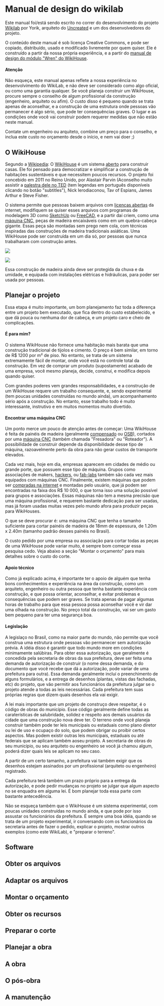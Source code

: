 # Manual de design do wikilab

Este manual foi/está sendo escrito no correr do desenvolvimento do projeto [Wikilab](https://github.com/uncreatednet/wikilab-ufabc) por Yorik, arquiteto do [Uncreated](http://www.uncreated.net) e um dos desenvolvedores do projeto.

O conteúdo deste manual é sob licença Creative Commons, e pode ser copiado, distribuído, usado e modificado livremente por quem quiser. Ele é construído a partir da nossa própria experiência, e a partir do [manual de design do módulo "Wren" do WikiHouse](https://github.com/wikihouseproject/Wren/wiki/Wren-Technical-Design-Guide).

#### Atenção

Não esqueça, este manual apenas reflete a nossa experiência no desenvolvimento do WikiLab, e não deve ser considerado como algo oficial, ou como uma garantia qualquer. Se você planeja construir um WikiHouse, procure sempre o conselho de algum profissional da construção (engenheiro, arquiteto ou afim). O custo disso é pequeno quando se trata apenas de aconselhar, e a construção de uma estrutura onde pessoas vão permanecer é algo sério, que pode ter consequências graves. O lugar e as condições onde você vai construir podem requerer medidas que não estão neste manual. 

Contate um engenheiro ou arquiteto, combine um preço para o conselho, e inclua este custo no orçamento desde o início, e nem vai doer ;)

## O WikiHouse

Segundo a [Wikipedia](https://en.wikipedia.org/wiki/WikiHouse): O [WikiHouse](http://www.wikihouse.cc) é um sistema [aberto](https://pt.wikipedia.org/wiki/Hardware_livre) para construir casas. Ele foi pensado para democratizar e simplificar a construção de habitações sustentáveis e que necessitem poucos recursos. O projeto foi concebido em 2011 no Reino Unido, por Alastair Parvin (Aconselho muito assistir a [palestra dele no TED](w.ted.com/talks/alastair_parvin_architecture_for_the_people_by_the_people) (tem legendas em português disponíveis clicando no botão "subtitles"), Nick Ierodiaconou, Tav of Espians, James Arthur e Steve Fisher.

O sistema permite que pessoas baixem arquivos com [licenças abertas](https://pt.wikipedia.org/wiki/Creative_Commons) da internet, modifiquem se quiser esses arquivos com programas de modelagem 3D como [SketchUp](http://www.sketchup.com) ou [FreeCAD](http://www.freecadweb.org), e a partir daí criem, como uma [máquina CNC](https://pt.wikipedia.org/wiki/Comando_num%C3%A9rico_computadorizado), peças de madeira encaixáveis como em um quebra-cabeça gigante. Essas peça são montadas sem prego nem cola, com técnicas inspiradas das construções de madeira tradicionais asiáticas. Uma WikiHouse pode ser construída em um dia só, por pessoas que nunca trabalharam com construção antes.

![](https://github.com/uncreatednet/wikilab-ufabc/raw/master/fotos/constru%C3%A7%C3%A3o%20da%20primeira%20costela/IMG_20170530_114645.jpg)

![](https://github.com/uncreatednet/wikilab-ufabc/raw/master/fotos/constru%C3%A7%C3%A3o%20da%20primeira%20costela/IMG_20170530_124422.jpg)

Essa construção de madeira ainda deve ser protegida da chuva e da umidade, e equipada com instalações elétricas e hidráulicas, para poder ser usada por pessoas.

## Planejar o projeto

Essa etapa é muito importante, um bom planejamento faz toda a diferença entre um projeto bem executado, que fica dentro do custo estabelecido, e que dá pouca ou nenhuma dor de cabeça, e um projeto caro e cheio de complicações. 

#### É para mim?

O sistema WikiHouse não fornece uma habitação mais barata que uma construção tradicional de tijolos e cimento. O preço é bem similar, em torno de R$ 1200 por m² de piso. No entanto, se trata de um sistema extremamente fácil de montar, onde você está no controle total da construção. Em vez de comprar um produto (supostamente) acabado de uma empresa, você mesmo planeja, decide, construí, e modifica depois quando quiser.

Com grandes poderes vem grandes responsabilidades, e a construção de um WikiHouse requere um trabalho consequente, e, sendo experimental (tem poucas unidades construídas no mundo ainda), um acompanhamento sério após a construção. No entanto, esse trabalho todo é muito interessante, instrutivo e em muitos momentos muito divertido.

#### Encontrar uma máquina CNC

Um ponto merce um pouco de atenção antes de começar: Uma WikiHouse é feita de painéis de madeira (geralmente [compensado](https://pt.wikipedia.org/wiki/Madeira_compensada) ou [OSB](https://pt.wikipedia.org/wiki/Oriented_Strand_Board)), cortados por uma [máquina CNC](https://pt.wikipedia.org/wiki/Comando_num%C3%A9rico_computadorizado) (também chamada "Fresadora" ou "Roteador"). A possibilidade de construir depende da disponibilidade desse tipo de máquina, razoavelmente perto da obra para não gerar custos de transporte elevados.

Cada vez mais, hoje em dia, empresas aparecem em cidades de médio ou grande porte, que possuem esse tipo de máquina. Grupos como associações de makers, [hackers](https://pt.wikipedia.org/wiki/Hackerspace), ou [fab-labs](https://pt.wikipedia.org/wiki/Fab_lab) também são cada vez mais equipados com máquinas CNC. Finalmente, existem máquinas que podem ser [compradas na internet](https://www.buildyourcnc.com/blackFoot48v40.aspx) e montadas pelo usuário, que já podem ser encontradas na faixa dos R$ 10 000, o que torna isso uma solução possível para grupos e associações. Essas máquinas não tem a mesma precisão que uma máquina profissional, e requerem bastante dedicação para ser usadas, mas já foram usadas muitas vezes pelo mundo afora para produzir peças para WikiHouses.

O que se deve procurar é: uma máquina CNC que tenha o tamanho suficiente para cortar painéis de madeira de 18mm de espessura, de 1.20m x 2.40m (tamanho padrão desses painéis no Brasil).

O custo pedido por uma empresa ou associação para cortar todas as peças de uma WikiHouse pode variar muito, é sempre bom começar essa pesquisa cedo. Veja abaixo a seção "Montar o orçamento" para mais detalhes sobre o custo do corte.

#### Apoio técnico

Como já explicado acima, é importante ter o apoio de alguém que tenha bons conhecimentos e experiência na área da construção, como um arquiteto, engenheiro ou outra pessoa que tenha bastante experiência com construção, e que possa orientar, aconselhar, e evitar problemas e consequências que podem ser graves. Se trata apenas de pagar algumas horas de trabalho para que essa pessoa possa aconselhar você e vir dar uma olhada na construção. No preço total da construção, vai ser um gasto bem pequeno para ter uma segurança boa.

#### Legislação

A legislaço no Brasil, como na maior parte do mundo, não permite que você construa uma estrutura onde pessoas vão permanecer sem autorização prévia. A idéia disso é garantir que todo mundo more em condições minimamente salúbiras. Para obter essa autorização, que geralmente é concedida pela secretaria de obras da sua prefeitura, deve ser feita uma demanda de autorização de construir (o nome dessa demanda, e do documento que você recebe que dá a autorização, pode variar de uma prefeitura para outra). Essa demanda geralmente incluí o preenchimento de alguns formulários, e a entrega de desenhos (plantas, vistas das fachadas, etc) do projeto, que vão permitir aos funcionários da prefeitura julgar se o projeto atende a todas as leis necessárias. Cada prefeitura tem suas próprias regras que dizem quais desenhos ela vai exigir.

A lei mais importante que um projeto de construço deve respeitar, é o código de obras do município. Esse código geralmente define todas as caraterísticas de salubridade, solidez e respeito aos demais usuários da cidade que uma construção nova deve ter. O terreno onde você planeja construir também pode ter leis municipais ou estaduais como plano diretor ou lei de uso e ocupaço do solo, que podem obrigar ou proibir certos aspectos. Mas podem existir outras leis municipais, estaduais ou até federais que se aplicam também aoseu projeto. A secretaria de obras do seu município, ou seu arquiteto ou engenheiro se você já chamou algum, poderá dizer quais leis se aplicam no seu caso. 

A partir de um certo tamanho, a prefeitura vai também exigir que os desenhos estejam assinados por um profissional (arquiteto ou engenheiro) registrado.

Cada prefeitura terá também um prazo próprio para a entrega da autorização, e pode pedir mudanças no projeto se julgar que algum aspecto no se enquadra em alguma lei. É bom planejar toda essa parte com bastante antecedência.

Não se esqueça também que o WikiHouse é um sistema experimental, com poucas unidades construídas no mundo ainda, e que pode por isso assustar os funcionários da prefeitura. É sempre uma boa idéia, quando se trata de um projeto experimental, ir conversando com os funcionários da secretaria antes de fazer o pedido, explicar o projeto, mostrar outros exemplos (como este WikiLab), e "preparar o terreno".

## Software

## Obter os arquivos

## Adaptar os arquivos

## Montar o orçamento

## Obter os recursos

## Preparar o corte

## Planejar a obra

## A obra

## O pós-obra

## A manutenção
